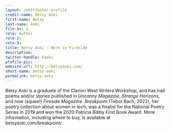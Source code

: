 ```yaml
---
layout: contributor-profile
credit-name: Betsy Aoki
first-name: Betsy
last-name: Aoki
file-as: a
role: Author
role-2:
role-3:
title: Betsy Aoki — Work in Fireside
description:
twitter-handle: baoki
profile-pic: 
website-url: http://betsyaoki.com/
short-name: betsy-aoki
permalink: betsy-aoki
---
```

Betsy Aoki is a graduate of the Clarion West Writers Workshop, and has had poems and/or stories published in _Uncanny Magazine_, _Strange Horizons_, and now (squee!) _Fireside Magazine_. _Breakpoint_ (Tebot Bach, 2022), her poetry collection about women in tech, was a finalist for the National Poetry Series in 2019 and won the 2020 Patricia Bibby First Book Award. More information, including where to buy, is available at betsyaoki.com/breakpoint/.
